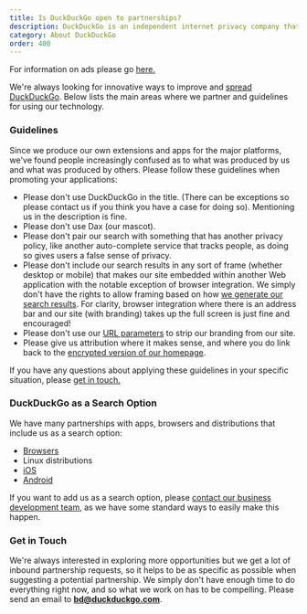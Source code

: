 ```yaml
---
title: Is DuckDuckGo open to partnerships?
description: DuckDuckGo is an independent internet privacy company that offers a private alternative to Google search & Chrome in one free app.
category: About DuckDuckGo
order: 400
---
```


For information on ads please go <a href="{{ site.baseurl }}/company/how-duckduckgo-makes-money">here.</a>

We're always looking for innovative ways to improve and [spread DuckDuckGo](https://duckduckgo.com/spread). Below lists the main areas where we partner and guidelines for using our technology.

### Guidelines

Since we produce our own extensions and apps for the major platforms, we've found people increasingly confused as to what was produced by us and what was produced by others. Please follow these guidelines when promoting your applications:

-   Please don't use DuckDuckGo in the title. (There can be exceptions so please contact us if you think you have a case for doing so). Mentioning us in the description is fine.
-   Please don't use Dax (our mascot).
-   Please don't pair our search with something that has another privacy policy, like another auto-complete service that tracks people, as doing so gives users a false sense of privacy.
-   Please don't include our search results in any sort of frame (whether desktop or mobile) that makes our site embedded within another Web application with the notable exception of browser integration. We simply don't have the rights to allow framing based on how <a href="{{ site.baseurl }}/results/sources">we generate our search results</a>. For clarity, browser integration where there is an address bar and our site (with branding) takes up the full screen is just fine and encouraged!
-   Please don't use our [URL parameters](https://duckduckgo.com/params) to strip our branding from our site.
-   Please give us attribution where it makes sense, and where you do link back to the [encrypted version of our homepage](https://duckduckgo.com/).

If you have any questions about applying these guidelines in your specific situation, please [get in touch.](mailto:open@duckduckgo.com)

### DuckDuckGo as a Search Option

We have many partnerships with apps, browsers and distributions that include us as a search option:

-   <a href="{{ site.baseurl }}/desktop/adding-duckduckgo-to-your-browser">Browsers</a>
-   Linux distributions
-   <a href="{{ site.baseurl }}/mobile/ios">iOS</a>
-   <a href="{{ site.baseurl }}/mobile/android">Android</a>

If you want to add us as a search option, please [contact our business development team](mailto:bd@duckduckgo.com), as we have some standard ways to easily make this happen.

### Get in Touch

We're always interested in exploring more opportunities but we get a lot of inbound partnership requests, so it helps to be as specific as possible when suggesting a potential partnership. We simply don't have enough time to do everything right now, and so what we work on has to be compelling. Please send an email to **[bd@duckduckgo.com](mailto:bd@duckduckgo.com)**.
